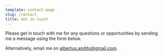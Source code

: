 ```yaml
---
template: contact-page
slug: /contact
title: Get in touch
---
```

Please get in touch with me for any questions or opportunities by sending me a message using the form below.

Alternatively, email me on <albertus.andito@gmail.com>.